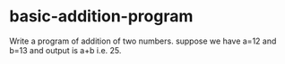 # basic-addition-program
Write a program of addition of two numbers. suppose we have a=12 and b=13 and output is a+b i.e. 25. 
